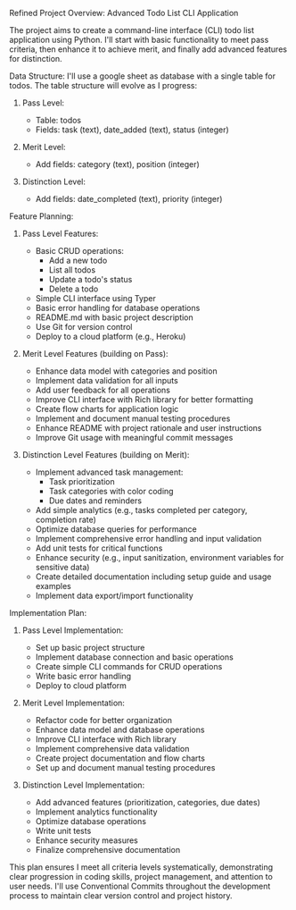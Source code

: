 

Refined Project Overview: Advanced Todo List CLI Application

The project aims to create a command-line interface (CLI) todo list application using Python. I'll start with basic functionality to meet pass criteria, then enhance it to achieve merit, and finally add advanced features for distinction.

Data Structure:
I'll use a google sheet as database with a single table for todos. The table structure will evolve as I progress:

1. Pass Level:
   - Table: todos
   - Fields: task (text), date_added (text), status (integer)

2. Merit Level:
   - Add fields: category (text), position (integer)

3. Distinction Level:
   - Add fields: date_completed (text), priority (integer)

Feature Planning:

1. Pass Level Features:
   - Basic CRUD operations:
     - Add a new todo
     - List all todos
     - Update a todo's status
     - Delete a todo
   - Simple CLI interface using Typer
   - Basic error handling for database operations
   - README.md with basic project description
   - Use Git for version control
   - Deploy to a cloud platform (e.g., Heroku)

2. Merit Level Features (building on Pass):
   - Enhance data model with categories and position
   - Implement data validation for all inputs
   - Add user feedback for all operations
   - Improve CLI interface with Rich library for better formatting
   - Create flow charts for application logic
   - Implement and document manual testing procedures
   - Enhance README with project rationale and user instructions
   - Improve Git usage with meaningful commit messages

3. Distinction Level Features (building on Merit):
   - Implement advanced task management:
     - Task prioritization
     - Task categories with color coding
     - Due dates and reminders
   - Add simple analytics (e.g., tasks completed per category, completion rate)
   - Optimize database queries for performance
   - Implement comprehensive error handling and input validation
   - Add unit tests for critical functions
   - Enhance security (e.g., input sanitization, environment variables for sensitive data)
   - Create detailed documentation including setup guide and usage examples
   - Implement data export/import functionality

Implementation Plan:

1. Pass Level Implementation:
   - Set up basic project structure
   - Implement database connection and basic operations
   - Create simple CLI commands for CRUD operations
   - Write basic error handling
   - Deploy to cloud platform

2. Merit Level Implementation:
   - Refactor code for better organization
   - Enhance data model and database operations
   - Improve CLI interface with Rich library
   - Implement comprehensive data validation
   - Create project documentation and flow charts
   - Set up and document manual testing procedures

3. Distinction Level Implementation:
   - Add advanced features (prioritization, categories, due dates)
   - Implement analytics functionality
   - Optimize database operations
   - Write unit tests
   - Enhance security measures
   - Finalize comprehensive documentation

This plan ensures I meet all criteria levels systematically, demonstrating clear progression in coding skills, project management, and attention to user needs. I'll use Conventional Commits throughout the development process to maintain clear version control and project history.